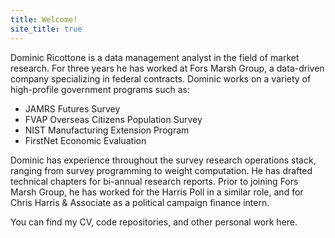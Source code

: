 ```yaml
---
title: Welcome!
site_title: true
---
```


Dominic Ricottone is a data management analyst in the field of market research.
For three years he has worked at Fors Marsh Group, a data-driven company
specializing in federal contracts. Dominic works on a variety of high-profile
government programs such as:

+ JAMRS Futures Survey
+ FVAP Overseas Citizens Population Survey
+ NIST Manufacturing Extension Program
+ FirstNet Economic Evaluation

Dominic has experience throughout the survey research operations stack, ranging
from survey programming to weight computation. He has drafted technical chapters
for bi-annual research reports. Prior to joining Fors Marsh Group, he has
worked for the Harris Poll in a similar role, and for Chris Harris & Associate
as a political campaign finance intern.

You can find my CV, code repositories, and other personal work here.

